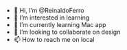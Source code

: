 - 👋 Hi, I’m @ReinaldoFerro
- 👀 I’m interested in learning
- 🌱 I’m currently learning Mac app
- 💞️ I’m looking to collaborate on design
- 📫 How to reach me on local

<!---
ReinaldoFerro/ReinaldoFerro is a ✨ special ✨ repository because its `README.md` (this file) appears on your GitHub profile.
You can click the Preview link to take a look at your changes.
--->
